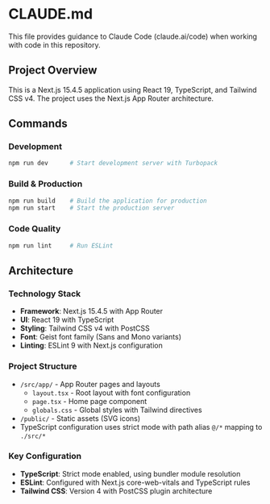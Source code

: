 # CLAUDE.md

This file provides guidance to Claude Code (claude.ai/code) when working with code in this repository.

## Project Overview

This is a Next.js 15.4.5 application using React 19, TypeScript, and Tailwind CSS v4. The project uses the Next.js App Router architecture.

## Commands

### Development
```bash
npm run dev      # Start development server with Turbopack
```

### Build & Production
```bash
npm run build    # Build the application for production
npm run start    # Start the production server
```

### Code Quality
```bash
npm run lint     # Run ESLint
```

## Architecture

### Technology Stack
- **Framework**: Next.js 15.4.5 with App Router
- **UI**: React 19 with TypeScript
- **Styling**: Tailwind CSS v4 with PostCSS
- **Font**: Geist font family (Sans and Mono variants)
- **Linting**: ESLint 9 with Next.js configuration

### Project Structure
- `/src/app/` - App Router pages and layouts
  - `layout.tsx` - Root layout with font configuration
  - `page.tsx` - Home page component
  - `globals.css` - Global styles with Tailwind directives
- `/public/` - Static assets (SVG icons)
- TypeScript configuration uses strict mode with path alias `@/*` mapping to `./src/*`

### Key Configuration
- **TypeScript**: Strict mode enabled, using bundler module resolution
- **ESLint**: Configured with Next.js core-web-vitals and TypeScript rules
- **Tailwind CSS**: Version 4 with PostCSS plugin architecture